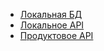 - [Локальная БД](Локальная%20БД.md)
- [Локальное API](Локальное%20API.md)
- [Продуктовое API](Продуктовое%20API.md)